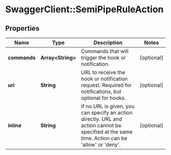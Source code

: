 # SwaggerClient::SemiPipeRuleAction

## Properties
Name | Type | Description | Notes
------------ | ------------- | ------------- | -------------
**commands** | **Array&lt;String&gt;** | Commands that will trigger the hook or notification. | [optional] 
**uri** | **String** | URL to receive the hook or notification request. Required for notifications, but optional for hooks. | [optional] 
**inline** | **String** | If no URL is given, you can specify an action directly. URL and action cannot be specified at the same time. Action can be &#39;allow&#39; or &#39;deny&#39;. | [optional] 


